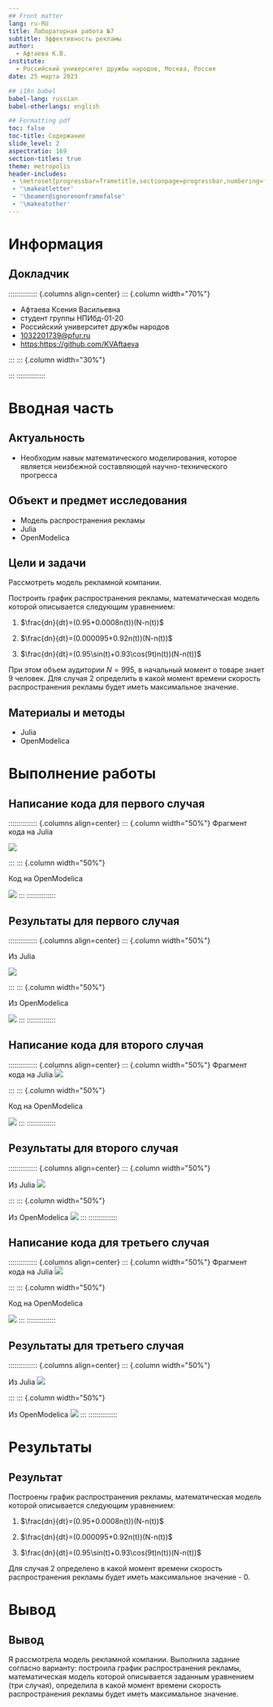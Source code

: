 ```yaml
---
## Front matter
lang: ru-RU
title: Лабораторная работа №7
subtitle: Эффективность рекламы
author:
  - Афтаева К.В.
institute:
  - Российский университет дружбы народов, Москва, Россия
date: 25 марта 2023

## i18n babel
babel-lang: russian
babel-otherlangs: english

## Formatting pdf
toc: false
toc-title: Содержание
slide_level: 2
aspectratio: 169
section-titles: true
theme: metropolis
header-includes:
 - \metroset{progressbar=frametitle,sectionpage=progressbar,numbering=fraction}
 - '\makeatletter'
 - '\beamer@ignorenonframefalse'
 - '\makeatother'
---
```


# Информация

## Докладчик

:::::::::::::: {.columns align=center}
::: {.column width="70%"}

  * Афтаева Ксения Васильевна
  * студент группы НПИбд-01-20
  * Российский университет дружбы народов
  * [1032201739@pfur.ru](mailto:1032201739@pfur.ru)
  * <https:https://github.com/KVAftaeva>

:::
::: {.column width="30%"}

:::
::::::::::::::

# Вводная часть

## Актуальность

- Необходим навык математического моделирования, которое является неизбежной составляющей научно-технического прогресса

## Объект и предмет исследования

- Модель распространения рекламы
- Julia
- OpenModelica

## Цели и задачи

Рассмотреть модель рекламной компании. 

Построить график распространения рекламы, математическая модель которой описывается следующим уравнением: 

1. $\frac{dn}{dt}=(0.95+0.0008n(t))(N-n(t))$

2. $\frac{dn}{dt}=(0.000095+0.92n(t))(N-n(t))$

2. $\frac{dn}{dt}=(0.95\sin(t)+0.93\cos(9t)n(t))(N-n(t))$

При этом объем аудитории $N=995$, в начальный момент о товаре знает $9$ человек. Для
случая 2 определить в какой момент времени скорость распространения рекламы будет
иметь максимальное значение.

## Материалы и методы

- Julia
- OpenModelica


# Выполнение работы

## Написание кода для первого случая
:::::::::::::: {.columns align=center}
::: {.column width="50%"}
Фрагмент кода на Julia

![](image/code1.png)

:::
::: {.column width="50%"}

Код на OpenModelica

![](image/code1_om.png)
:::
::::::::::::::

## Результаты для первого случая

:::::::::::::: {.columns align=center}
::: {.column width="50%"}

Из Julia

![](image/first.png)

:::
::: {.column width="50%"}

Из OpenModelica

![](image/first_om.png)
:::
::::::::::::::

## Написание кода для второго случая
:::::::::::::: {.columns align=center}
::: {.column width="50%"}
Фрагмент кода на Julia
![](image/code2.png)

:::
::: {.column width="50%"}

Код на OpenModelica

![](image/code2_om.png)
:::
::::::::::::::

## Результаты для второго случая

:::::::::::::: {.columns align=center}
::: {.column width="50%"}

Из Julia
![](image/second.png)

:::
::: {.column width="50%"}

Из OpenModelica
![](image/second_om.png)
:::
::::::::::::::

## Написание кода для третьего случая
:::::::::::::: {.columns align=center}
::: {.column width="50%"}
Фрагмент кода на Julia
![](image/code3.png)

:::
::: {.column width="50%"}

Код на OpenModelica

![](image/code3_om.png)
:::
::::::::::::::

## Результаты для третьего случая

:::::::::::::: {.columns align=center}
::: {.column width="50%"}

Из Julia
![](image/third.png)

:::
::: {.column width="50%"}

Из OpenModelica
![](image/third_om.png)
:::
::::::::::::::

# Результаты

## Результат

Построены график распространения рекламы, математическая модель которой описывается следующим уравнением: 

1. $\frac{dn}{dt}=(0.95+0.0008n(t))(N-n(t))$

2. $\frac{dn}{dt}=(0.000095+0.92n(t))(N-n(t))$

2. $\frac{dn}{dt}=(0.95\sin(t)+0.93\cos(9t)n(t))(N-n(t))$

Для случая 2 определено в какой момент времени скорость распространения рекламы будет
иметь максимальное значение - 0.


# Вывод

## Вывод

Я рассмотрела модель рекламной компании. Выполнила задание согласно варианту: построила график распространения рекламы, математическая модель которой описывается заданным уравнением (три случая), определила в какой момент времени скорость распространения рекламы будет иметь максимальное значение.
